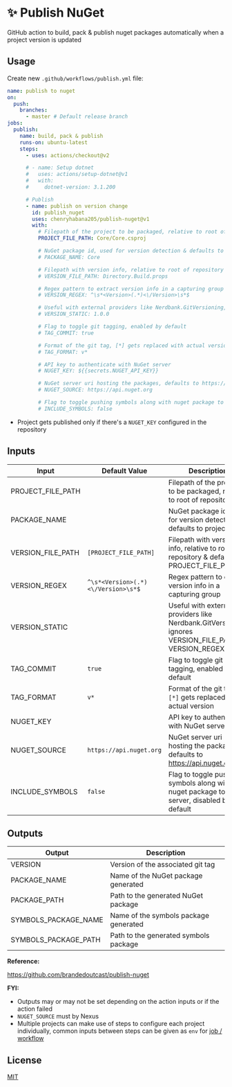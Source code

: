 # ✨ Publish NuGet

GitHub action to build, pack & publish nuget packages automatically when a project version is updated

## Usage

Create new `.github/workflows/publish.yml` file:

```yml
name: publish to nuget
on:
  push:
    branches:
      - master # Default release branch
jobs:
  publish:
    name: build, pack & publish
    runs-on: ubuntu-latest
    steps:
      - uses: actions/checkout@v2

      # - name: Setup dotnet
      #   uses: actions/setup-dotnet@v1
      #   with:
      #     dotnet-version: 3.1.200

      # Publish
      - name: publish on version change
        id: publish_nuget
        uses: chenryhabana205/publish-nuget@v1
        with:
          # Filepath of the project to be packaged, relative to root of repository
          PROJECT_FILE_PATH: Core/Core.csproj

          # NuGet package id, used for version detection & defaults to project name
          # PACKAGE_NAME: Core

          # Filepath with version info, relative to root of repository & defaults to PROJECT_FILE_PATH
          # VERSION_FILE_PATH: Directory.Build.props

          # Regex pattern to extract version info in a capturing group
          # VERSION_REGEX: ^\s*<Version>(.*)<\/Version>\s*$

          # Useful with external providers like Nerdbank.GitVersioning, ignores VERSION_FILE_PATH & VERSION_REGEX
          # VERSION_STATIC: 1.0.0

          # Flag to toggle git tagging, enabled by default
          # TAG_COMMIT: true

          # Format of the git tag, [*] gets replaced with actual version
          # TAG_FORMAT: v*

          # API key to authenticate with NuGet server
          # NUGET_KEY: ${{secrets.NUGET_API_KEY}}

          # NuGet server uri hosting the packages, defaults to https://api.nuget.org
          # NUGET_SOURCE: https://api.nuget.org

          # Flag to toggle pushing symbols along with nuget package to the server, disabled by default
          # INCLUDE_SYMBOLS: false
```

- Project gets published only if there's a `NUGET_KEY` configured in the repository

## Inputs

| Input             | Default Value                      | Description                                                                                           |
| ----------------- | ---------------------------------- | ----------------------------------------------------------------------------------------------------- |
| PROJECT_FILE_PATH |                                    | Filepath of the project to be packaged, relative to root of repository                                |
| PACKAGE_NAME      |                                    | NuGet package id, used for version detection & defaults to project name                               |
| VERSION_FILE_PATH | `[PROJECT_FILE_PATH]`              | Filepath with version info, relative to root of repository & defaults to PROJECT_FILE_PATH            |
| VERSION_REGEX     | `^\s*<Version>(.*)<\/Version>\s*$` | Regex pattern to extract version info in a capturing group                                            |
| VERSION_STATIC    |                                    | Useful with external providers like Nerdbank.GitVersioning, ignores VERSION_FILE_PATH & VERSION_REGEX |
| TAG_COMMIT        | `true`                             | Flag to toggle git tagging, enabled by default                                                        |
| TAG_FORMAT        | `v*`                               | Format of the git tag, `[*]` gets replaced with actual version                                        |
| NUGET_KEY         |                                    | API key to authenticate with NuGet server                                                             |
| NUGET_SOURCE      | `https://api.nuget.org`            | NuGet server uri hosting the packages, defaults to https://api.nuget.org                              |
| INCLUDE_SYMBOLS   | `false`                            | Flag to toggle pushing symbols along with nuget package to the server, disabled by default            |

## Outputs

| Output               | Description                           |
| -------------------- | ------------------------------------- |
| VERSION              | Version of the associated git tag     |
| PACKAGE_NAME         | Name of the NuGet package generated   |
| PACKAGE_PATH         | Path to the generated NuGet package   |
| SYMBOLS_PACKAGE_NAME | Name of the symbols package generated |
| SYMBOLS_PACKAGE_PATH | Path to the generated symbols package |

**Reference:**

https://github.com/brandedoutcast/publish-nuget

**FYI:**

- Outputs may or may not be set depending on the action inputs or if the action failed
- `NUGET_SOURCE` must by Nexus
- Multiple projects can make use of steps to configure each project individually, common inputs between steps can be given as `env` for [job / workflow](https://help.github.com/en/actions/automating-your-workflow-with-github-actions/workflow-syntax-for-github-actions#env)

## License

[MIT](LICENSE)
